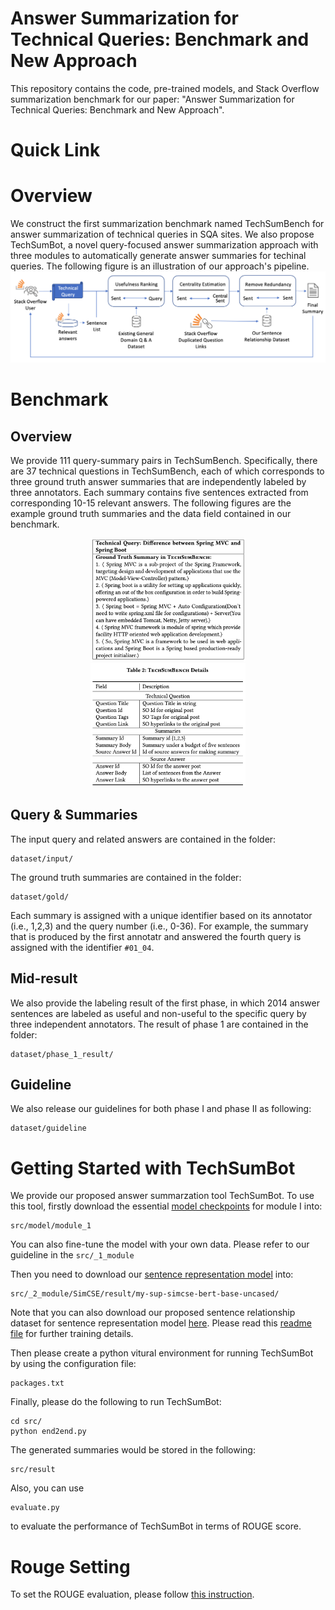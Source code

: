 # Answer Summarization for Technical Queries: Benchmark and New Approach
This repository contains the code, pre-trained models, and Stack Overflow summarization benchmark for our paper: "Answer Summarization for Technical Queries: Benchmark and New Approach".
# Quick Link
# Overview
We construct the first summarization benchmark named TechSumBench for answer summarization of technical queries in SQA sites. 
We also propose TechSumBot, a novel query-focused answer summarization approach with three modules to automatically generate answer summaries for techinal queries.
The following figure is an illustration of our approach's pipeline.
![TechSumBot](figure/end2end.png)

# Benchmark
## Overview
We provide 111 query-summary pairs in TechSumBench.
Specifically, there are 37 technical questions in TechSumBench, each of which corresponds to three ground truth answer summaries that are independently labeled by three annotators. Each summary contains five sentences extracted from corresponding 10-15 relevant answers. The following figures are the example ground truth summaries and the data field contained in our benchmark.

<center>
<figure>
<!-- ![](figure/groundtruth_summary.png) ![](figure/datafield.png)
 -->
<img src='figure/groundtruth_summary.png' style="zoom: 30.7%;"/>
<img src='figure/datafield.png' style="zoom: 27%;"/>
</figure>
</center>

## Query & Summaries
The input query and related answers are contained in the folder:
```
dataset/input/
```
The ground truth summaries are contained in the folder:
```
dataset/gold/
```
Each summary is assigned with a unique identifier based on its annotator (i.e., 1,2,3) and the query number (i.e., 0-36). For example, the summary that is produced by the first annotatr and answered the fourth query is assigned with the identifier ``#01_04``.
## Mid-result
We also provide the labeling result of the first phase, in which 2014 answer sentences are labeled as useful and non-useful to the specific query by three independent annotators.
The result of phase 1 are contained in the folder:
```
dataset/phase_1_result/
```
## Guideline
We also release our guidelines for both phase I and phase II as following:
```
dataset/guideline
```

# Getting Started with TechSumBot
We provide our proposed answer summarzation tool TechSumBot. To use this tool, firstly download the essential [model checkpoints](https://drive.google.com/file/d/16MGRwT8wW7mBUp4Xpk6OjcpudNQXlFi9/view?usp=sharing) for module I into: 
```
src/model/module_1
```
You can also fine-tune the model with your own data. Please refer to our guideline in the ``src/_1_module``

Then you need to download our [sentence representation model](https://drive.google.com/file/d/1XOWZ89Qopep42bZEKJHB7ZxK-wkUFgc1/view?usp=sharing) into:
```
src/_2_module/SimCSE/result/my-sup-simcse-bert-base-uncased/
``` 
Note that you can also download our proposed sentence relationship dataset for sentence representation model [here](https://drive.google.com/file/d/12-F-g5nWhQfePxECoEDyFFuVPSGid0Ku/view?usp=sharing). Please read this [readme file](src/_2_module/readme.md) for further training details.

Then please create a python vitural environment for running TechSumBot by using the configuration file: 
```
packages.txt 
```
Finally, please do the following to run TechSumBot:
```
cd src/
python end2end.py
```
The generated summaries would be stored in the following:
```
src/result
```
Also, you can use 
```
evaluate.py
```
to evaluate the performance of TechSumBot in terms of ROUGE score.
# Rouge Setting
To set the ROUGE evaluation, please follow [this instruction](https://stackoverflow.com/a/57686103/10143020).